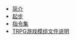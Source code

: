 <!-- docs/_sidebar.md -->
* [简介](README.md)
* [起步](start.md)
* [指令集](instruction.md)
* [TRPG游戏模组文件说明](trpg_game_files_help.md)